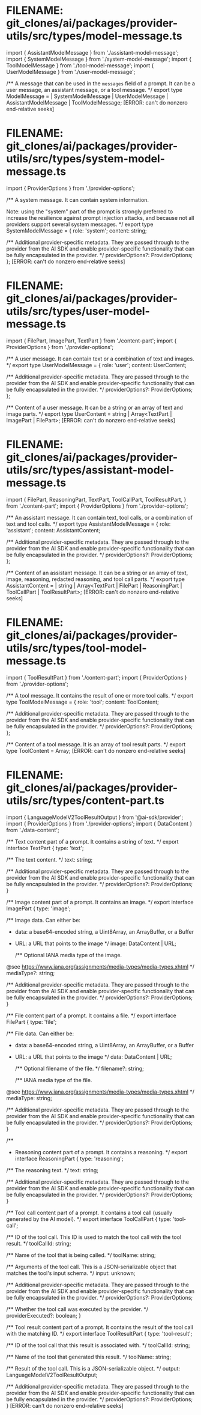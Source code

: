 # FILENAME: git_clones/ai/packages/provider-utils/src/types/model-message.ts

import { AssistantModelMessage } from './assistant-model-message';
import { SystemModelMessage } from './system-model-message';
import { ToolModelMessage } from './tool-model-message';
import { UserModelMessage } from './user-model-message';

/**
A message that can be used in the `messages` field of a prompt.
It can be a user message, an assistant message, or a tool message.
 */
export type ModelMessage =
  | SystemModelMessage
  | UserModelMessage
  | AssistantModelMessage
  | ToolModelMessage;
[ERROR: can't do nonzero end-relative seeks]

# FILENAME: git_clones/ai/packages/provider-utils/src/types/system-model-message.ts

import { ProviderOptions } from './provider-options';

/**
 A system message. It can contain system information.

 Note: using the "system" part of the prompt is strongly preferred
 to increase the resilience against prompt injection attacks,
 and because not all providers support several system messages.
 */
export type SystemModelMessage = {
  role: 'system';
  content: string;

  /**
    Additional provider-specific metadata. They are passed through
    to the provider from the AI SDK and enable provider-specific
    functionality that can be fully encapsulated in the provider.
     */
  providerOptions?: ProviderOptions;
};
[ERROR: can't do nonzero end-relative seeks]

# FILENAME: git_clones/ai/packages/provider-utils/src/types/user-model-message.ts

import { FilePart, ImagePart, TextPart } from './content-part';
import { ProviderOptions } from './provider-options';

/**
A user message. It can contain text or a combination of text and images.
 */
export type UserModelMessage = {
  role: 'user';
  content: UserContent;

  /**
    Additional provider-specific metadata. They are passed through
    to the provider from the AI SDK and enable provider-specific
    functionality that can be fully encapsulated in the provider.
     */
  providerOptions?: ProviderOptions;
};

/**
  Content of a user message. It can be a string or an array of text and image parts.
   */
export type UserContent = string | Array<TextPart | ImagePart | FilePart>;
[ERROR: can't do nonzero end-relative seeks]

# FILENAME: git_clones/ai/packages/provider-utils/src/types/assistant-model-message.ts

import {
  FilePart,
  ReasoningPart,
  TextPart,
  ToolCallPart,
  ToolResultPart,
} from './content-part';
import { ProviderOptions } from './provider-options';

/**
An assistant message. It can contain text, tool calls, or a combination of text and tool calls.
 */
export type AssistantModelMessage = {
  role: 'assistant';
  content: AssistantContent;

  /**
  Additional provider-specific metadata. They are passed through
  to the provider from the AI SDK and enable provider-specific
  functionality that can be fully encapsulated in the provider.
   */
  providerOptions?: ProviderOptions;
};

/**
Content of an assistant message.
It can be a string or an array of text, image, reasoning, redacted reasoning, and tool call parts.
 */
export type AssistantContent =
  | string
  | Array<TextPart | FilePart | ReasoningPart | ToolCallPart | ToolResultPart>;
[ERROR: can't do nonzero end-relative seeks]

# FILENAME: git_clones/ai/packages/provider-utils/src/types/tool-model-message.ts

import { ToolResultPart } from './content-part';
import { ProviderOptions } from './provider-options';

/**
A tool message. It contains the result of one or more tool calls.
 */
export type ToolModelMessage = {
  role: 'tool';
  content: ToolContent;

  /**
  Additional provider-specific metadata. They are passed through
  to the provider from the AI SDK and enable provider-specific
  functionality that can be fully encapsulated in the provider.
   */
  providerOptions?: ProviderOptions;
};

/**
Content of a tool message. It is an array of tool result parts.
 */
export type ToolContent = Array<ToolResultPart>;
[ERROR: can't do nonzero end-relative seeks]

# FILENAME: git_clones/ai/packages/provider-utils/src/types/content-part.ts

import { LanguageModelV2ToolResultOutput } from '@ai-sdk/provider';
import { ProviderOptions } from './provider-options';
import { DataContent } from './data-content';

/**
Text content part of a prompt. It contains a string of text.
 */
export interface TextPart {
  type: 'text';

  /**
The text content.
   */
  text: string;

  /**
Additional provider-specific metadata. They are passed through
to the provider from the AI SDK and enable provider-specific
functionality that can be fully encapsulated in the provider.
 */
  providerOptions?: ProviderOptions;
}

/**
Image content part of a prompt. It contains an image.
 */
export interface ImagePart {
  type: 'image';

  /**
Image data. Can either be:

- data: a base64-encoded string, a Uint8Array, an ArrayBuffer, or a Buffer
- URL: a URL that points to the image
   */
  image: DataContent | URL;

  /**
Optional IANA media type of the image.

@see https://www.iana.org/assignments/media-types/media-types.xhtml
   */
  mediaType?: string;

  /**
Additional provider-specific metadata. They are passed through
to the provider from the AI SDK and enable provider-specific
functionality that can be fully encapsulated in the provider.
 */
  providerOptions?: ProviderOptions;
}

/**
File content part of a prompt. It contains a file.
 */
export interface FilePart {
  type: 'file';

  /**
File data. Can either be:

- data: a base64-encoded string, a Uint8Array, an ArrayBuffer, or a Buffer
- URL: a URL that points to the image
   */
  data: DataContent | URL;

  /**
Optional filename of the file.
   */
  filename?: string;

  /**
IANA media type of the file.

@see https://www.iana.org/assignments/media-types/media-types.xhtml
   */
  mediaType: string;

  /**
Additional provider-specific metadata. They are passed through
to the provider from the AI SDK and enable provider-specific
functionality that can be fully encapsulated in the provider.
 */
  providerOptions?: ProviderOptions;
}

/**
 * Reasoning content part of a prompt. It contains a reasoning.
 */
export interface ReasoningPart {
  type: 'reasoning';

  /**
The reasoning text.
   */
  text: string;

  /**
Additional provider-specific metadata. They are passed through
to the provider from the AI SDK and enable provider-specific
functionality that can be fully encapsulated in the provider.
 */
  providerOptions?: ProviderOptions;
}

/**
Tool call content part of a prompt. It contains a tool call (usually generated by the AI model).
 */
export interface ToolCallPart {
  type: 'tool-call';

  /**
ID of the tool call. This ID is used to match the tool call with the tool result.
 */
  toolCallId: string;

  /**
Name of the tool that is being called.
 */
  toolName: string;

  /**
Arguments of the tool call. This is a JSON-serializable object that matches the tool's input schema.
   */
  input: unknown;

  /**
Additional provider-specific metadata. They are passed through
to the provider from the AI SDK and enable provider-specific
functionality that can be fully encapsulated in the provider.
 */
  providerOptions?: ProviderOptions;

  /**
Whether the tool call was executed by the provider.
 */
  providerExecuted?: boolean;
}

/**
Tool result content part of a prompt. It contains the result of the tool call with the matching ID.
 */
export interface ToolResultPart {
  type: 'tool-result';

  /**
ID of the tool call that this result is associated with.
 */
  toolCallId: string;

  /**
Name of the tool that generated this result.
  */
  toolName: string;

  /**
Result of the tool call. This is a JSON-serializable object.
   */
  output: LanguageModelV2ToolResultOutput;

  /**
Additional provider-specific metadata. They are passed through
to the provider from the AI SDK and enable provider-specific
functionality that can be fully encapsulated in the provider.
 */
  providerOptions?: ProviderOptions;
}
[ERROR: can't do nonzero end-relative seeks]

